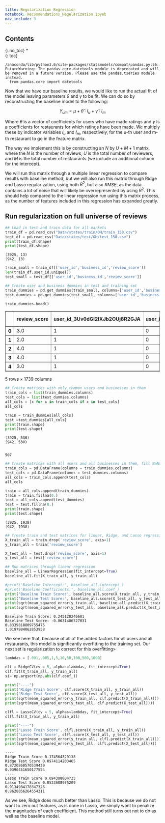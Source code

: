 ```yaml
---
title: Regularization Regression
notebook: Recommendations_Regularization.ipynb
nav_include: 3
---
```


## Contents
{:.no_toc}
*  
{: toc}





    /anaconda/lib/python3.6/site-packages/statsmodels/compat/pandas.py:56: FutureWarning: The pandas.core.datetools module is deprecated and will be removed in a future version. Please use the pandas.tseries module instead.
      from pandas.core import datetools



Now that we have our baseline results, we would like to run the actual fit of the model leaving parameters $\theta$ and $\gamma$ to be fit. We can do so by reconstructing the baseline model to the following:

$$ Y_{um} = \mu + \bar{\theta} \cdot I_u + \bar{\gamma} \cdot I_m$$

Where $\bar{\theta}$ is a vector of coefficients for users who have made ratings and $\bar{\gamma}$ is a coefficients for restaurants for which ratings have been made. We multiply these by indicator variables $I_u$ and $I_m$, respectively, for the u-th user and m-th restaurant to go in the feature matrix.  

The way we implement this is by constructing an $N$ by $U + M + 1$ matrix, where the $N$ is the number of reviews, $U$ is the total number of reviewers, and $M$ is the total number of restaurants (we include an additional column for the intercept).

We will run this matrix through a multiple linear regression to compare results with baseline method, but we will also run this matrix through Ridge and Lasso regularization, using both $R^2$, but also $RMSE$, as the data contains a lot of noise that will likely be overrepresented by using $R^2$. This should help compared to the linear regression run using this matrix process, as the number of features included in this regression has expanded greatly.

## Run regularization on full universe of reviews



```python
## Load in test and train data for all markets
train_df = pd.read_csv("Data/states/train/OH/train_150.csv")
test_df = pd.read_csv("Data/states/test/OH/test_150.csv")
print(train_df.shape)
print(test_df.shape)
```


    (3925, 13)
    (942, 13)




```python
train_small = train_df[['user_id','business_id','review_score']]
len(train_df.user_id.unique())
test_small = test_df[['user_id','business_id','review_score']]
```




```python
## Create user and business dummies in test and training set
train_dummies = pd.get_dummies(train_small, columns=['user_id','business_id'], drop_first=False)
test_dummies = pd.get_dummies(test_small, columns=['user_id','business_id'], drop_first=False)
```




```python
train_dummies.head()
```





<div>
<style>
    .dataframe thead tr:only-child th {
        text-align: right;
    }

    .dataframe thead th {
        text-align: left;
    }

    .dataframe tbody tr th {
        vertical-align: top;
    }
</style>
<table border="1" class="dataframe">
  <thead>
    <tr style="text-align: right;">
      <th></th>
      <th>review_score</th>
      <th>user_id_3Uv0dGI2IXJb2OUj8R2GJA</th>
      <th>user_id_5QFws6LKMCZCgKHl8WR1jQ</th>
      <th>user_id_CcOgdfEJxgrxTAwag5k18Q</th>
      <th>user_id_H_-K6erSJYtzg3ZEvOg3EQ</th>
      <th>user_id_NfU0zDaTMEQ4-X9dbQWd9A</th>
      <th>user_id_PrwnAL82LL4Ewt_wJpHWCA</th>
      <th>user_id_QaN-nccbLZPWzownQYgTVQ</th>
      <th>user_id_RlpkcJqctkKXl-LO1IAtig</th>
      <th>user_id_RylA6VZUTRuMGBu4nHKbCw</th>
      <th>...</th>
      <th>business_id_zW2Nzu38bB5nlOhhim-O5A</th>
      <th>business_id_zYbEKtLeosxhTzF4zSRIyA</th>
      <th>business_id_zc0sUY7iWuJB93AHWKy_xw</th>
      <th>business_id_zhBkNLn2KPnh5-NIueXVHA</th>
      <th>business_id_zl3Y1_DprpVzY3Izad4M-Q</th>
      <th>business_id_zlZQM-cJPVW7FHJsYTvyYg</th>
      <th>business_id_zluk4cL7Ch-uRlRply42ZQ</th>
      <th>business_id_zm3w7U26kDxREFDSLJRBgQ</th>
      <th>business_id_zo9fKM_Sty6qGztXKoMPmQ</th>
      <th>business_id_zzSYBWuv_fXGtSgsO-6_1g</th>
    </tr>
  </thead>
  <tbody>
    <tr>
      <th>0</th>
      <td>3.0</td>
      <td>1</td>
      <td>0</td>
      <td>0</td>
      <td>0</td>
      <td>0</td>
      <td>0</td>
      <td>0</td>
      <td>0</td>
      <td>0</td>
      <td>...</td>
      <td>0</td>
      <td>0</td>
      <td>0</td>
      <td>0</td>
      <td>0</td>
      <td>0</td>
      <td>0</td>
      <td>0</td>
      <td>0</td>
      <td>0</td>
    </tr>
    <tr>
      <th>1</th>
      <td>2.0</td>
      <td>1</td>
      <td>0</td>
      <td>0</td>
      <td>0</td>
      <td>0</td>
      <td>0</td>
      <td>0</td>
      <td>0</td>
      <td>0</td>
      <td>...</td>
      <td>0</td>
      <td>0</td>
      <td>0</td>
      <td>0</td>
      <td>0</td>
      <td>0</td>
      <td>0</td>
      <td>0</td>
      <td>0</td>
      <td>0</td>
    </tr>
    <tr>
      <th>2</th>
      <td>4.0</td>
      <td>1</td>
      <td>0</td>
      <td>0</td>
      <td>0</td>
      <td>0</td>
      <td>0</td>
      <td>0</td>
      <td>0</td>
      <td>0</td>
      <td>...</td>
      <td>0</td>
      <td>0</td>
      <td>0</td>
      <td>0</td>
      <td>0</td>
      <td>0</td>
      <td>0</td>
      <td>0</td>
      <td>0</td>
      <td>0</td>
    </tr>
    <tr>
      <th>3</th>
      <td>4.0</td>
      <td>1</td>
      <td>0</td>
      <td>0</td>
      <td>0</td>
      <td>0</td>
      <td>0</td>
      <td>0</td>
      <td>0</td>
      <td>0</td>
      <td>...</td>
      <td>0</td>
      <td>0</td>
      <td>0</td>
      <td>0</td>
      <td>0</td>
      <td>0</td>
      <td>0</td>
      <td>0</td>
      <td>0</td>
      <td>0</td>
    </tr>
    <tr>
      <th>4</th>
      <td>3.0</td>
      <td>1</td>
      <td>0</td>
      <td>0</td>
      <td>0</td>
      <td>0</td>
      <td>0</td>
      <td>0</td>
      <td>0</td>
      <td>0</td>
      <td>...</td>
      <td>0</td>
      <td>0</td>
      <td>0</td>
      <td>0</td>
      <td>0</td>
      <td>0</td>
      <td>0</td>
      <td>0</td>
      <td>0</td>
      <td>0</td>
    </tr>
  </tbody>
</table>
<p>5 rows × 1739 columns</p>
</div>





```python
## Create matrices with only common users and businesses in them
train_cols = list(train_dummies.columns)
test_cols = list(test_dummies.columns)
all_cols = [x for x in train_cols if x in test_cols]
all_cols

train = train_dummies[all_cols]
test =test_dummies[all_cols]
print(train.shape)
print(test.shape)
```


    (3925, 530)
    (942, 530)




```python

```





    507





```python
## Create matrices with all users and all businesses in them, fill NaNs with 0s
train_cols = pd.DataFrame(columns = train_dummies.columns)
test_cols = pd.DataFrame(columns = test_dummies.columns)
all_cols = train_cols.append(test_cols)
all_cols

train = all_cols.append(train_dummies)
train = train.fillna(0.)
test = all_cols.append(test_dummies)
test = test.fillna(0.)
print(train.shape)
print(test.shape)
```


    (3925, 1938)
    (942, 1938)




```python
## Create train and test matrices for linear, Ridge, and Lasso regressions
X_train_all = train.drop('review_score', axis=1)
y_train_all = train['review_score']

X_test_all = test.drop('review_score', axis=1)
y_test_all = test['review_score']
```




```python
## Run matrices through linear regression
baseline_all = LinearRegression(fit_intercept=True)
baseline_all.fit(X_train_all, y_train_all)

#print('Baseline Intercept:', baseline_all.intercept_)
#print('Baseline Coefficients:', baseline_all.coef_)
print('Baseline Train Score:', baseline_all.score(X_train_all, y_train_all))
print('Baseline Test Score:', baseline_all.score(X_test_all, y_test_all))
print(sqrt(mean_squared_error(y_train_all, baseline_all.predict(X_train_all))))
print(sqrt(mean_squared_error(y_test_all, baseline_all.predict(X_test_all))))
```


    Baseline Train Score: 0.245120246601
    Baseline Test Score: -0.0631406527031
    0.8339818809755475
    1.0197984062853958


We see here that, because of all of the added factors for all users and all restaurants, this model is significantly overfitting to the training set. Our next set is regularization to correct for this overfitting>



```python
lambdas = [.001,.005,1,5,10,50,100,500,1000]

clf = RidgeCV(cv = 5, alphas=lambdas, fit_intercept=True)
clf.fit(X_train_all, y_train_all)
si= np.argsort(np.abs(clf.coef_))

print("----")
print('Ridge Train Score', clf.score(X_train_all, y_train_all))
print('Ridge Test Score', clf.score(X_test_all, y_test_all))
print(sqrt(mean_squared_error(y_train_all, clf.predict(X_train_all))))
print(sqrt(mean_squared_error(y_test_all, clf.predict(X_test_all))))

clfl = LassoCV(cv = 5, alphas=lambdas, fit_intercept=True)
clfl.fit(X_train_all, y_train_all)

print("----")
print('Lasso Train Score', clfl.score(X_train_all, y_train_all))
print('Lasso Test Score', clfl.score(X_test_all, y_test_all))
print(sqrt(mean_squared_error(y_train_all, clfl.predict(X_train_all))))
print(sqrt(mean_squared_error(y_test_all, clfl.predict(X_test_all))))
```


    ----
    Ridge Train Score 0.174564329138
    Ridge Test Score 0.0974114203465
    0.8720860570539439
    0.9396451650177554
    ----
    Lasso Train Score 0.094308804733
    Lasso Test Score 0.0523688975209
    0.9134984178347326
    0.9628056264554311


As we see, Ridge does much better than Lasso. This is because we do not want to zero out features, as is done in Lasso, we simply want to penalize the magnitudes of each coefficient. This method still turns out not to do as well as the baseline model.
